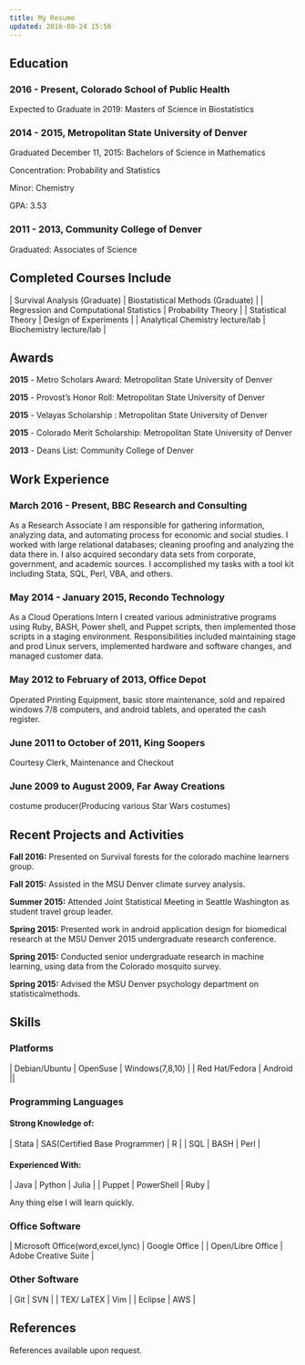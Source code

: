 ```yaml
---
title: My Resume
updated: 2016-08-24 15:56
---
```






## Education

### 2016 - Present, Colorado School of Public Health

Expected to Graduate in 2019: Masters of Science in Biostatistics

### 2014 - 2015, Metropolitan State University of Denver

Graduated December 11, 2015: Bachelors of Science in Mathematics

Concentration: Probability and Statistics

Minor: Chemistry

GPA: 3.53


### 2011 - 2013, Community College of Denver

Graduated: Associates of Science


## Completed Courses Include

| Survival Analysis (Graduate)            | Biostatistical Methods (Graduate) |
| Regression and Computational Statistics | Probability Theory                |
| Statistical Theory                      | Design of Experiments             |
| Analytical Chemistry lecture/lab        | Biochemistry lecture/lab          |
 






## Awards


**2015** - Metro Scholars Award: Metropolitan State University of Denver

**2015** - Provost’s Honor Roll: Metropolitan State University of Denver

**2015** - Velayas Scholarship : Metropolitan State University of Denver

**2015** - Colorado Merit Scholarship: Metropolitan State University of Denver

**2013** - Deans List: Community College of Denver





## Work Experience

### March 2016 - Present, BBC Research and Consulting
 
As a Research Associate I am responsible for gathering information, analyzing data, and automating process for economic and social studies. I worked with large relational databases; cleaning proofing and analyzing the data there in. I also acquired secondary data sets from corporate, government, and academic sources. I accomplished my tasks with a tool kit including Stata, SQL, Perl, VBA, and others.

### May 2014 - January 2015, Recondo Technology
 
As a Cloud Operations Intern I created various administrative programs using Ruby, BASH, Power shell, and Puppet scripts, then implemented those scripts in a staging environment. Responsibilities included maintaining stage and prod Linux servers, implemented hardware and software changes, and managed customer data.

### May 2012 to February of 2013, Office Depot
 
Operated Printing Equipment, basic store maintenance, sold and repaired windows 7/8 computers, and android tablets, and operated the cash register.


### June 2011 to October of 2011, King Soopers

Courtesy Clerk, Maintenance and Checkout

### June 2009 to August 2009, Far Away Creations

costume producer(Producing various Star Wars costumes)



## Recent Projects and Activities

**Fall 2016:** Presented on Survival forests for the colorado machine learners group.

**Fall 2015:** Assisted in the MSU Denver climate survey analysis.

**Summer 2015:** Attended Joint Statistical Meeting in Seattle Washington as student travel group leader.

**Spring 2015:** Presented work in android application design for biomedical research at the MSU Denver 2015 undergraduate research conference.

**Spring 2015:** Conducted senior undergraduate research in machine learning, using data from the Colorado mosquito survey.

**Spring 2015:** Advised the MSU Denver psychology department on statisticalmethods.




## Skills



### Platforms

| Debian/Ubuntu | OpenSuse | Windows(7,8,10) |
| Red Hat/Fedora | Android ||

### Programming Languages

#### Strong Knowledge of:

| Stata | SAS(Certified Base Programmer) | R |
| SQL | BASH | Perl |

#### Experienced With:

| Java | Python | Julia |
| Puppet | PowerShell | Ruby |

Any thing else I will learn quickly.

### Office Software

| Microsoft Office(word,excel,lync) | Google Office |
| Open/Libre Office | Adobe Creative Suite |

### Other Software

| Git | SVN |
| TEX/ LaTEX | Vim |
| Eclipse | AWS |



## References


References available upon request.









